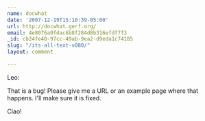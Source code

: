 ```yaml
---
name: docwhat
date: '2007-12-19T15:10:39-05:00'
url: http://docwhat.gerf.org/
email: 4e8076a0fdac6b8f284d8b316efdf7f3
_id: cb24fe40-97cc-49ab-9ea2-d9eda1c74185
slug: "/its-all-text-v080/"
layout: comment

---
```


Leo:

That is a bug!  Please give me a URL or an example page where that happens.  I'll make sure it is fixed.

Ciao!
